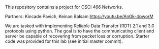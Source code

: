 This repository contains a project for CSCI 466 Networks.

Partners: Kincade Pavich, Keinan Balsam
https://youtu.be/AnGk-4pworM

We are tasked with implementing Reliable Data Transfer (RDT) 2.1 and 3.0 protocols using python. The goal is to have the communicating client
and server be capable of recovering from packet loss or corruption. Starter code was provided for this lab (see initial master commit).  
